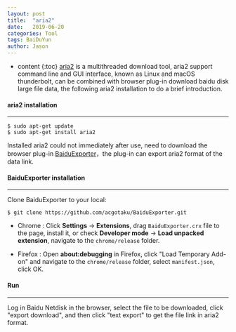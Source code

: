 ```yaml
---
layout: post
title:  "aria2"
date:   2019-06-20
categories: Tool
tags: BaiDuYun
author: Jason
---
```


* content
{:toc}
[aria2](https://aria2.github.io/) is a multithreaded download tool, aria2 support command line and GUI interface, known as Linux and macOS thunderbolt, can be combined with browser plug-in download baidu disk large file data, the following aria2 installation to do a brief introduction.

#### **aria2 installation**

---

```
$ sudo apt-get update
$ sudo apt-get install aria2
```

Installed aria2 could not immediately after use, need to download the browser plug-in [BaiduExporter](https://github.com/acgotaku/BaiduExporter)，the plug-in can export aria2 format of the data link.

#### **BaiduExporter installation**

---

Clone BaiduExporter to your local:

```
$ git clone https://github.com/acgotaku/BaiduExporter.git
```

- Chrome : Click **Settings** -> **Extensions**, drag `BaiduExporter.crx` file to the page, install it, or check **Developer mode** -> **Load unpacked extension**, navigate to the `chrome/release` folder.

- Firefox : Open **about:debugging** in Firefox, click "Load Temporary Add-on" and navigate to the `chrome/release` folder, select `manifest.json`, click OK.

#### **Run**

---

Log in Baidu Netdisk in the browser, select the file to be downloaded, click "export download", and then click "text export" to get the file link in aria2 format.